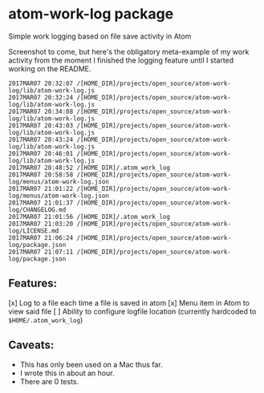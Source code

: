 # atom-work-log package

Simple work logging based on file save activity in Atom

Screenshot to come, but here's the obligatory meta-example of my work activity
from the moment I finished the logging feature until I started working on the
README.

```
2017MAR07 20:32:07 /[HOME_DIR]/projects/open_source/atom-work-log/lib/atom-work-log.js
2017MAR07 20:32:24 /[HOME_DIR]/projects/open_source/atom-work-log/lib/atom-work-log.js
2017MAR07 20:34:08 /[HOME_DIR]/projects/open_source/atom-work-log/lib/atom-work-log.js
2017MAR07 20:43:03 /[HOME_DIR]/projects/open_source/atom-work-log/lib/atom-work-log.js
2017MAR07 20:43:24 /[HOME_DIR]/projects/open_source/atom-work-log/lib/atom-work-log.js
2017MAR07 20:46:01 /[HOME_DIR]/projects/open_source/atom-work-log/lib/atom-work-log.js
2017MAR07 20:48:52 /[HOME_DIR]/.atom_work_log
2017MAR07 20:58:58 /[HOME_DIR]/projects/open_source/atom-work-log/menus/atom-work-log.json
2017MAR07 21:01:22 /[HOME_DIR]/projects/open_source/atom-work-log/menus/atom-work-log.json
2017MAR07 21:01:37 /[HOME_DIR]/projects/open_source/atom-work-log/CHANGELOG.md
2017MAR07 21:01:56 /[HOME_DIR]/.atom_work_log
2017MAR07 21:03:20 /[HOME_DIR]/projects/open_source/atom-work-log/LICENSE.md
2017MAR07 21:06:24 /[HOME_DIR]/projects/open_source/atom-work-log/package.json
2017MAR07 21:07:11 /[HOME_DIR]/projects/open_source/atom-work-log/package.json
```

## Features:

[x] Log to a file each time a file is saved in atom
[x] Menu item in Atom to view said file
[ ] Ability to configure logfile location (currently hardcoded to `$HOME/.atom_work_log`)

## Caveats:

* This has only been used on a Mac thus far.
* I wrote this in about an hour.
* There are 0 tests.
